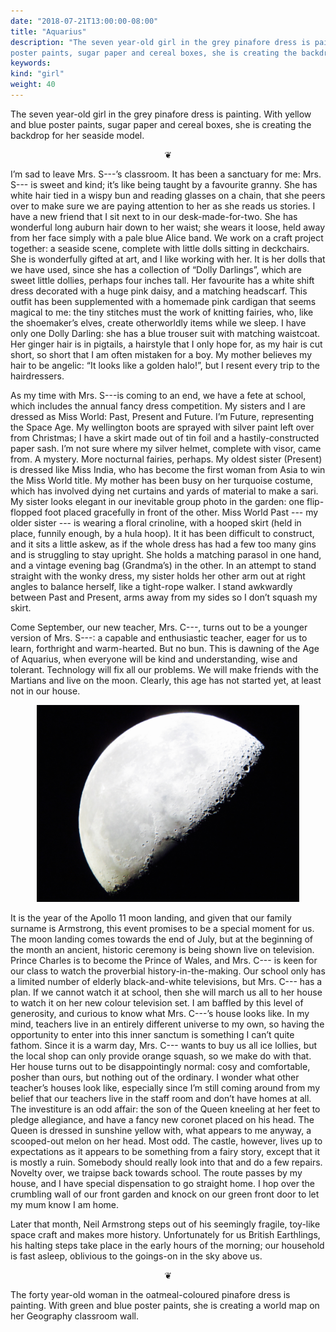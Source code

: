 ```yaml
---
date: "2018-07-21T13:00:00-08:00"
title: "Aquarius"
description: "The seven year-old girl in the grey pinafore dress is painting. With yellow and blue
poster paints, sugar paper and cereal boxes, she is creating the backdrop for her seaside model."
keywords:
kind: "girl"
weight: 40
---
```


The seven year-old girl in the grey pinafore dress is painting. With yellow and blue poster paints,
sugar paper and cereal boxes, she is creating the backdrop for her seaside model.

<center>
❦
</center>

I’m sad to leave Mrs. S---’s classroom. It has been a sanctuary for me: Mrs. S--- is sweet and kind;
it’s like being taught by a favourite granny. She has white hair tied in a wispy bun and reading
glasses on a chain, that she peers over to make sure we are paying attention to her as she reads us
stories. I have a new friend that I sit next to in our desk-made-for-two. She has wonderful long
auburn hair down to her waist; she wears it loose, held away from her face simply with a pale blue
Alice band. We work on a craft project together: a seaside scene, complete with little dolls sitting
in deckchairs. She is wonderfully gifted at art, and I like working with her. It is her dolls that
we have used, since she has a collection of “Dolly Darlings”, which are sweet little dollies,
perhaps four inches tall. Her favourite has a white shift dress decorated with a huge pink daisy,
and a matching headscarf. This outfit has been supplemented with a homemade pink cardigan that seems
magical to me: the tiny stitches must the work of knitting fairies, who, like the shoemaker’s elves,
create otherworldly items while we sleep. I have only one Dolly Darling: she has a blue trouser suit
with matching waistcoat. Her ginger hair is in pigtails, a hairstyle that I only hope for, as my
hair is cut short, so short that I am often mistaken for a boy. My mother believes my hair to be
angelic: “It looks like a golden halo!”, but I resent every trip to the hairdressers.

As my time with Mrs. S---is coming to an end, we have a fete at school, which includes the annual
fancy dress competition. My sisters and I are dressed as Miss World: Past, Present and Future. I’m
Future, representing the Space Age. My wellington boots are sprayed with silver paint left over from
Christmas; I have a skirt made out of tin foil and a hastily-constructed paper sash. I’m not sure
where my silver helmet, complete with visor, came from. A mystery. More nocturnal fairies, perhaps.
My oldest sister (Present) is dressed like Miss India, who has become the first woman from Asia to
win the Miss World title. My mother has been busy on her turquoise costume, which has involved dying
net curtains and yards of material to make a sari. My sister looks elegant in our inevitable group
photo in the garden: one flip-flopped foot placed gracefully in front of the other. Miss World Past
--- my older sister --- is wearing a floral crinoline, with a hooped skirt (held in place, funnily
enough, by a hula hoop). It it has been difficult to construct, and it sits a little askew, as if
the whole dress has had a few too many gins and is struggling to stay upright. She holds a matching
parasol in one hand, and a vintage evening bag (Grandma’s) in the other. In an attempt to stand
straight with the wonky dress, my sister holds her other arm out at right angles to balance herself,
like a tight-rope walker. I stand awkwardly between Past and Present, arms away from my sides so I
don’t squash my skirt.

Come September, our new teacher, Mrs. C---, turns out to be a younger version of Mrs. S---: a
capable and enthusiastic teacher, eager for us to learn, forthright and warm-hearted. But no bun.
This is dawning of the Age of Aquarius, when everyone will be kind and understanding, wise and
tolerant. Technology will fix all our problems. We will make friends with the Martians and live on
the moon. Clearly, this age has not started yet, at least not in our house.

<center>
<img style="max-width:30em;" src="/images/IMG_3373.jpg" alt="The Moon"/>
</center>

It is the year of the Apollo 11 moon landing, and given that our family surname is Armstrong, this
event promises to be a special moment for us. The moon landing comes towards the end of July, but at
the beginning of the month an ancient, historic ceremony is being shown live on television. Prince
Charles is to become the Prince of Wales, and Mrs. C--- is keen for our class to watch the
proverbial history-in-the-making. Our school only has a limited number of elderly black-and-white
televisions, but Mrs. C--- has a plan. If we cannot watch it at school, then she will march us all
to her house to watch it on her new colour television set. I am baffled by this level of generosity,
and curious to know what Mrs. C---’s house looks like. In my mind, teachers live in an entirely
different universe to my own, so having the opportunity to enter into this inner sanctum is
something I can’t quite fathom. Since it is a warm day, Mrs. C--- wants to buy us all ice lollies,
but the local shop can only provide orange squash, so we make do with that. Her house turns out to
be disappointingly normal: cosy and comfortable, posher than ours, but nothing out of the ordinary.
I wonder what other teacher’s houses look like, especially since I’m still coming around from my
belief that our teachers live in the staff room and don’t have homes at all. The investiture is an
odd affair: the son of the Queen kneeling at her feet to pledge allegiance, and have a fancy new
coronet placed on his head. The Queen is dressed in sunshine yellow with, what appears to me anyway,
a scooped-out melon on her head. Most odd. The castle, however, lives up to expectations as it
appears to be something from a fairy story, except that it is mostly a ruin. Somebody should really
look into that and do a few repairs. Novelty over, we traipse back towards school. The route passes
by my house, and I have special dispensation to go straight home. I hop over the crumbling wall of
our front garden and knock on our green front door to let my mum know I am home.

Later that month, Neil Armstrong steps out of his seemingly fragile, toy-like space craft and makes
more history. Unfortunately for us British Earthlings, his halting steps take place in the early
hours of the morning; our household is fast asleep, oblivious to the goings-on in the sky above us.

<center>
❦
</center>

The forty year-old woman in the oatmeal-coloured pinafore dress is painting. With green and blue
poster paints, she is creating a world map on her Geography classroom wall.
